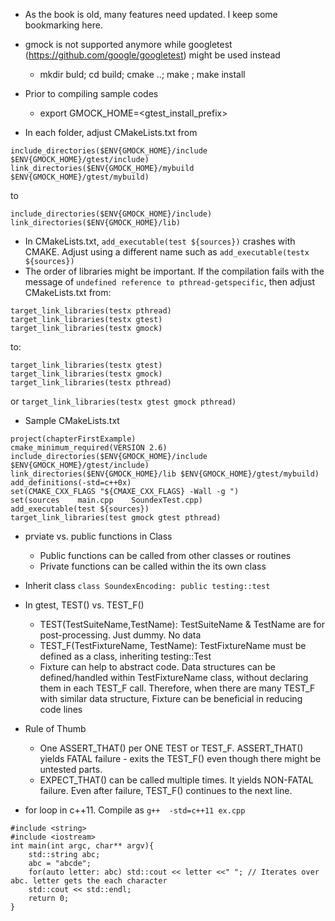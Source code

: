 - As the book is old, many features need updated. I keep some bookmarking here.
- gmock is not supported anymore while googletest (https://github.com/google/googletest) might be used instead
  - mkdir buld; cd build; cmake ..; make ; make install

- Prior to compiling sample codes
  - export GMOCK_HOME=<gtest_install_prefix>
- In each folder, adjust CMakeLists.txt from
```
include_directories($ENV{GMOCK_HOME}/include $ENV{GMOCK_HOME}/gtest/include)
link_directories($ENV{GMOCK_HOME}/mybuild $ENV{GMOCK_HOME}/gtest/mybuild)
```
to
```
include_directories($ENV{GMOCK_HOME}/include)
link_directories($ENV{GMOCK_HOME}/lib)
```
- In CMakeLists.txt, `add_executable(test ${sources})` crashes with CMAKE. Adjust using a different name such as `add_executable(testx ${sources})`
- The order of libraries might be important. If the compilation fails with the message of `undefined reference to pthread-getspecific`, then adjust CMakeLists.txt from:
```
target_link_libraries(testx pthread)
target_link_libraries(testx gtest)
target_link_libraries(testx gmock)
```
to:
```
target_link_libraries(testx gtest)
target_link_libraries(testx gmock)
target_link_libraries(testx pthread)
```
or `target_link_libraries(testx gtest gmock pthread)`

- Sample CMakeLists.txt
```
project(chapterFirstExample)
cmake_minimum_required(VERSION 2.6)
include_directories($ENV{GMOCK_HOME}/include $ENV{GMOCK_HOME}/gtest/include)
link_directories($ENV{GMOCK_HOME}/lib $ENV{GMOCK_HOME}/gtest/mybuild)
add_definitions(-std=c++0x)
set(CMAKE_CXX_FLAGS "${CMAXE_CXX_FLAGS} -Wall -g ")
set(sources    main.cpp    SoundexTest.cpp)
add_executable(test ${sources})
target_link_libraries(test gmock gtest pthread)
```

- prviate vs. public functions in Class
  - Public functions can be called from other classes or routines
  - Private functions can be called within the its own class
  
- Inherit class
  `class SoundexEncoding: public testing::test`
  
- In gtest, TEST() vs. TEST_F()
  - TEST(TestSuiteName,TestName): TestSuiteName & TestName are for post-processing. Just dummy. No data
  - TEST_F(TestFixtureName, TestName): TestFixtureName must be defined as a class, inheriting testing::Test
  - Fixture can help to abstract code. Data structures can be defined/handled within TestFixtureName class, without declaring them in each TEST_F call. Therefore, when there are many TEST_F with similar data structure, Fixture can be beneficial in reducing code lines

- Rule of Thumb
  - One ASSERT_THAT() per ONE TEST or TEST_F. ASSERT_THAT() yields FATAL failure - exits the TEST_F() even though there might be untested parts.
  - EXPECT_THAT() can be called multiple times. It yields NON-FATAL failure. Even after failure, TEST_F() continues to the next line.
  
- for loop in c++11. Compile as `g++  -std=c++11 ex.cpp`
```
#include <string>
#include <iostream>
int main(int argc, char** argv){
    std::string abc;
    abc = "abcde";
    for(auto letter: abc) std::cout << letter <<" "; // Iterates over abc. letter gets the each character
    std::cout << std::endl;
    return 0;
}
```

